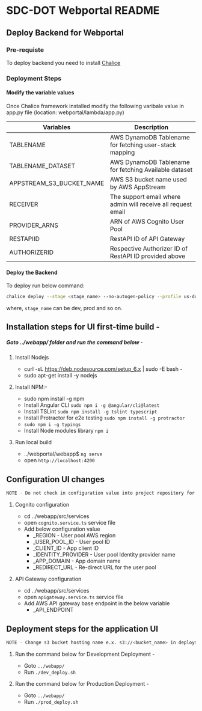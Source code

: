 # SDC-DOT Webportal README

## Deploy Backend for Webportal

### Pre-requiste

To deploy backend you need to install [Chalice](https://github.com/aws/chalice)

### Deployment Steps

#### Modify the variable values

Once Chalice framework installed modify the following varibale value in app.py file (location: webportal/lambda/app.py)

| **Variables**                   | **Description**                                              |
| ------------------------------- | ------------------------------------------------------------ |
| TABLENAME                       | AWS DynamoDB Tablename for fetching user-stack mapping       |
| TABLENAME_DATASET               | AWS DynamoDB Tablename for fetching Available dataset        |
| APPSTREAM_S3_BUCKET_NAME        | AWS S3 bucket name used by AWS AppStream                     |
| RECEIVER                        | The support email where admin will receive all request email |
| PROVIDER_ARNS                   | ARN of AWS Cognito User Pool                                 |
| RESTAPIID                       | RestAPI ID of API Gateway                                    |
| AUTHORIZERID                    | Respective Authorizer ID of RestAPI ID provided above        |


#### Deploy the Backend

To deploy run below command:

```sh
chalice deploy --stage <stage_name> --no-autogen-policy --profile us-dot
```

where, `stage_name` can be dev, prod and so on.

## Installation steps for UI first-time build -

##### Goto ../webapp/ folder and run the command below -
1. Install Nodejs
   * curl -sL https://deb.nodesource.com/setup_6.x | sudo -E bash -
   * sudo apt-get install -y nodejs

2. Install NPM:-
   * sudo npm install -g npm
   * Install Angular CLI `sudo npm i -g @angular/cli@latest`
   * Install TSLint `sudo npm install -g tslint typescript`
   * Install Protractor for e2e testing `sudo npm install -g protractor`
   * `sudo npm i -g typings`
   * Install Node modules library `npm i`

3. Run local build
   * ../webportal/webapp$  `ng serve`
   * open `http://localhost:4200`
   
   
## Configuration UI changes

```sh 
NOTE - Do not check in configuration value into project repository for the security purpose
```

1. Cognito configuration
    * cd ../webapp/src/services
    * open `cognito.service.ts` service file
    * Add below configuration value
        - _REGION - User pool AWS region
        - _USER_POOL_ID - User pool ID
        - _CLIENT_ID - App client ID
        - _IDENTITY_PROVIDER - User pool Identity provider name
        - _APP_DOMAIN - App domain name
        - _REDIRECT_URL - Re-direct URL for the user pool
        
2. API Gateway configuration
     * cd ../webapp/src/services
     * open `apigateway.service.ts` service file 
     * Add AWS API gateway base endpoint in the below variable
        - _API_ENDPOINT    
       
        

## Deployment steps for the application UI

   
```sh 
NOTE - Change s3 bucket hosting name e.x. s3://<bucket_name> in deployment script 
```  

1. Run the command below for Development Deployment -
   * Goto `../webapp/`
   * Run `./dev_deploy.sh`

2. Run the command below for Production Deployment -
   * Goto `../webapp/`
   * Run `./prod_deploy.sh`
